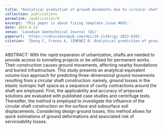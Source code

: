 ```yaml
---
title: "Analytical prediction of ground movements due to circular shaft construction in clayey soils"
collection: publications
permalink: /publication/9
excerpt: 'This paper is about fixing template issue #693.'
date: 2023-6-22
venue: 'Canadian Geotechnical Journal (Q1)'
paperurl: 'https://cdnsciencepub.com/doi/10.1139/cgj-2022-0381'
citation: 'Zheng C, Franza A, JIMENEZ R. Analytical prediction of ground movements due to circular shaft construction in clayey soils[J]. Canadian Geotechnical Journal, 2023, 60(8): 1132-1139. '
---
```


ABSTRACT:
With the rapid expansion of urbanization, shafts are needed to provide access to tunnelling projects or be utilized for permanent works. Their construction causes ground movements, affecting nearby foundations and buried infrastructure. This study presents an analytical equivalent volume loss approach for predicting three-dimensional ground movements resulting from a circular shaft construction: namely, ground losses in the elastic isotropic half space as a sequence of cavity contractions around the shaft are employed. First, the applicability and accuracy of proposed solutions are evaluated with published case studies and centrifuge tests. Thereafter, the method is employed to investigate the influence of the circular shaft construction on the surface and subsurface soil displacements. Considering design ground losses, this method allows for quick estimations of ground deformations and associated risk of serviceability losses.


